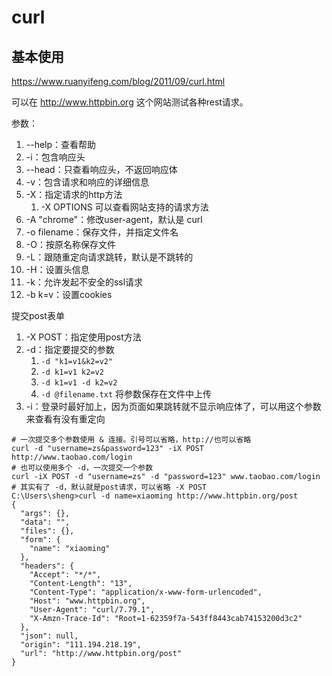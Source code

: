 # curl

## 基本使用

https://www.ruanyifeng.com/blog/2011/09/curl.html

可以在 http://www.httpbin.org 这个网站测试各种rest请求。

参数：

1. --help：查看帮助
2. -i：包含响应头
3. --head：只查看响应头，不返回响应体
4. -v：包含请求和响应的详细信息
5. -X：指定请求的http方法
   1. -X OPTIONS 可以查看网站支持的请求方法
6. -A "chrome"：修改user-agent，默认是 curl
7. -o filename：保存文件，并指定文件名
8. -O：按原名称保存文件
9. -L：跟随重定向请求跳转，默认是不跳转的
10. -H：设置头信息
11. -k：允许发起不安全的ssl请求
12. -b k=v：设置cookies

提交post表单

1. -X POST：指定使用post方法
2. -d：指定要提交的参数
   1. `-d "k1=v1&k2=v2"`
   2. `-d k1=v1 k2=v2`
   3. `-d k1=v1 -d k2=v2`
   4. `-d @filename.txt` 将参数保存在文件中上传
3. -i：登录时最好加上，因为页面如果跳转就不显示响应体了，可以用这个参数来查看有没有重定向

```shell
# 一次提交多个参数使用 & 连接。引号可以省略，http://也可以省略
curl -d "username=zs&password=123" -iX POST http://www.taobao.com/login
# 也可以使用多个 -d，一次提交一个参数
curl -iX POST -d "username=zs" -d "password=123" www.taobao.com/login
# 其实有了 -d，默认就是post请求，可以省略 -X POST
C:\Users\sheng>curl -d name=xiaoming http://www.httpbin.org/post
{
  "args": {},
  "data": "",
  "files": {},
  "form": {
    "name": "xiaoming"
  },
  "headers": {
    "Accept": "*/*",
    "Content-Length": "13",
    "Content-Type": "application/x-www-form-urlencoded",
    "Host": "www.httpbin.org",
    "User-Agent": "curl/7.79.1",
    "X-Amzn-Trace-Id": "Root=1-62359f7a-543ff8443cab74153200d3c2"
  },
  "json": null,
  "origin": "111.194.218.19",
  "url": "http://www.httpbin.org/post"
}
```



## 

